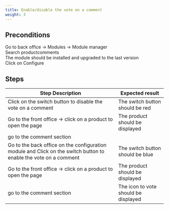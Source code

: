 ```yaml
---
title: Enable/disable the vote on a comment
weight: 3
---
```


## Preconditions

Go to back office -> Modules -> Module manager<br />
Search productcomments<br />
The module should be installed and upgraded to the last version<br />
Click on Configure
## Steps
| Step Description | Expected result |
| ----- | ----- |
| Click on the switch button to disable the vote on a comment | The switch button should be red |
| Go to the front office -> click on a product to open the page | The product should be displayed |
| go to the comment section |  |
| Go to the back office on the configuration module and Click on the switch button to enable the vote on a comment | The switch button should be blue |
| Go to the front office -> click on a product to open the page | The product should be displayed |
| go to the comment section | The icon to vote should be displayed |
